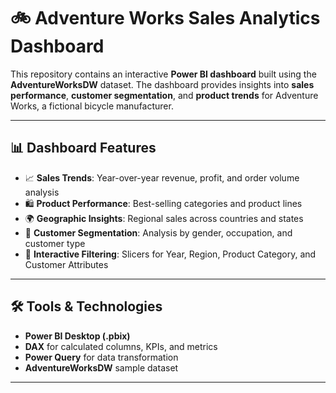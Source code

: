 # 🚲 Adventure Works Sales Analytics Dashboard

This repository contains an interactive **Power BI dashboard** built using the **AdventureWorksDW** dataset. The dashboard provides insights into **sales performance**, **customer segmentation**, and **product trends** for Adventure Works, a fictional bicycle manufacturer.

---

## 📊 Dashboard Features

- 📈 **Sales Trends**: Year-over-year revenue, profit, and order volume analysis
- 🛍️ **Product Performance**: Best-selling categories and product lines
- 🌍 **Geographic Insights**: Regional sales across countries and states
- 👥 **Customer Segmentation**: Analysis by gender, occupation, and customer type
- 🧭 **Interactive Filtering**: Slicers for Year, Region, Product Category, and Customer Attributes

---

## 🛠️ Tools & Technologies

- **Power BI Desktop (.pbix)**
- **DAX** for calculated columns, KPIs, and metrics
- **Power Query** for data transformation
- **AdventureWorksDW** sample dataset

---
